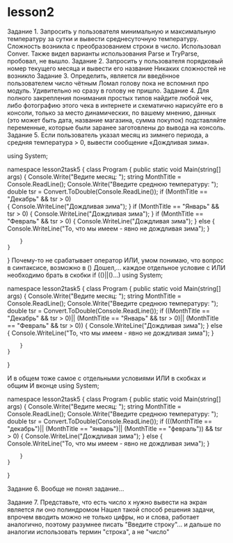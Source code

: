 # lesson2
Задание 1. 
Запросить у пользователя минимальную и максимальную температуру за сутки и вывести 
среднесуточную температуру.
Сложность возникла с преобразованием строки в число. Использовал Conver. Также видел варианты 
использования Parse и TryParse, пробовал, не вышло. 
Задание 2.
Запросить у пользователя порядковый номер текущего месяца и вывести его название
Никаких сложностей не возникло
Задание 3.
Определить, является ли введённое пользователем число чётным
Ломал голову пока не вспомнил про модуль. Удивительно но сразу в голову не пришло.
Задание 4.
Для полного закрепления понимания простых типов найдите любой чек, либо фотографию 
этого чека в интернете и схематично нарисуйте его в консоли, только за место динамических, 
по вашему мнению, данных (это может быть дата, название магазина, сумма покупок) 
подставляйте переменные, которые были заранее заготовлены до вывода на консоль.
Задание 5.
Если пользователь указал месяц из зимнего периода, а средняя температура > 0, 
вывести сообщение «Дождливая зима».

using System;

namespace lesson2task5
{
    class Program
    {
        public static void Main(string[] args)
        {
            Console.Write("Ведите месяц: ");
            string MonthTitle = Console.ReadLine();
            Console.Write("Введите среднюю температуру: ");
            double tsr = Convert.ToDouble(Console.ReadLine());
            if (MonthTitle == "Декабрь" && tsr > 0)    
            {
                Console.WriteLine("Дождливая зима");
            }
            if (MonthTitle == "Январь" && tsr > 0)
            {
                Console.WriteLine("Дождливая зима");
            }
            if (MonthTitle == "Февраль" && tsr > 0)
            {
                Console.WriteLine("Дождливая зима");
            }
            else
            {
                Console.WriteLine("То, что мы имеем - явно не дождливая зима");
            }

        }
    }

}
Почему-то не срабатывает оператор  ИЛИ, умом понимаю, что вопрос в синтаксисе, возможно в ()
Дошел,… каждое отдельное условие с ИЛИ необходимо брать в скобки if (()||()…)
using System;

namespace lesson2task5
{
    class Program
    {
        public static void Main(string[] args)
        {
            Console.Write("Ведите месяц: ");
            string MonthTitle = Console.ReadLine();
            Console.Write("Введите среднюю температуру: ");
            double tsr = Convert.ToDouble(Console.ReadLine());
            if ((MonthTitle == "Декабрь" && tsr > 0)|| (MonthTitle == "Январь" && tsr > 0)|| (MonthTitle == "Февраль" && tsr > 0))
            {
                Console.WriteLine("Дождливая зима");
            }
            else
            {
                Console.WriteLine("То, что мы имеем - явно не дождливая зима");
            }

        }
    }

}

И в общем тоже самое с отдельными условиями ИЛИ в скобках и общим И вконце
using System;

namespace lesson2task5
{
    class Program
    {
        public static void Main(string[] args)
        {
            Console.Write("Ведите месяц: ");
            string MonthTitle = Console.ReadLine();
            Console.Write("Введите среднюю температуру: ");
            double tsr = Convert.ToDouble(Console.ReadLine());
            if (((MonthTitle == "декабрь")|| (MonthTitle == "январь")|| (MonthTitle == "февраль")) && tsr > 0)
            {
                Console.WriteLine("Дождливая зима");
            }
            else
            {
                Console.WriteLine("То, что мы имеем - явно не дождливая зима");
            }

        }
    }

}


Задание 6.
Вообще не понял задание… 

Задание 7.
Представьте, что есть число x нужно вывести на экран является ли оно полиндромом 
Нашел такой способ решения задачи, впрочем вводить можно не только цифры, но и слова, 
работает аналогично, поэтому разумнее писать "Введите строку"... и дальше по аналогии использовать 
термин "строка", а не "число"

